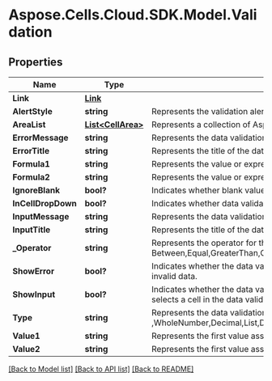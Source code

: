 # Aspose.Cells.Cloud.SDK.Model.Validation
## Properties

Name | Type | Description | Notes
------------ | ------------- | ------------- | -------------
**Link** | [**Link**](Link.md) |  | [optional] 
**AlertStyle** | **string** | Represents the validation alert style.Information,Stop,Warning              | [optional] 
**AreaList** | [**List&lt;CellArea&gt;**](CellArea.md) | Represents a collection of Aspose.Cells.CellArea which contains the data     validation settings. | [optional] 
**ErrorMessage** | **string** | Represents the data validation error message. | [optional] 
**ErrorTitle** | **string** | Represents the title of the data-validation error dialog box. | [optional] 
**Formula1** | **string** | Represents the value or expression associated with the data validation. | [optional] 
**Formula2** | **string** | Represents the value or expression associated with the second part of the    data validation.              | [optional] 
**IgnoreBlank** | **bool?** | Indicates whether blank values are permitted by the range data validation. | [optional] 
**InCellDropDown** | **bool?** | Indicates whether data validation displays a drop-down list that contains    acceptable values. | [optional] 
**InputMessage** | **string** | Represents the data validation input message. | [optional] 
**InputTitle** | **string** | Represents the title of the data-validation input dialog box. | [optional] 
**_Operator** | **string** | Represents the operator for the data validation. Between,Equal,GreaterThan,GreaterOrEqual,LessThan,LessOrEqual,None,NotBetween,NotEqual | [optional] 
**ShowError** | **bool?** | Indicates whether the data validation error message will be displayed whenever    the user enters invalid data. | [optional] 
**ShowInput** | **bool?** | Indicates whether the data validation input message will be displayed whenever    the user selects a cell in the data validation range. | [optional] 
**Type** | **string** | Represents the data validation type. AnyValue ,WholeNumber,Decimal,List,Date,Time,TextLength,Custom              | [optional] 
**Value1** | **string** | Represents the first value associated with the data validation. | [optional] 
**Value2** | **string** | Represents the first value associated with the data validation.              | [optional] 

[[Back to Model list]](../README.md#documentation-for-models) [[Back to API list]](../README.md#documentation-for-api-endpoints) [[Back to README]](../README.md)

